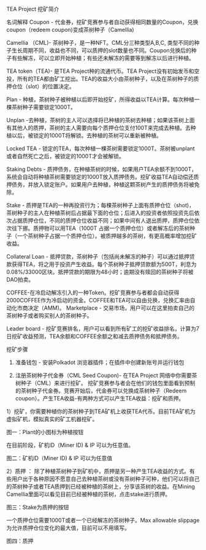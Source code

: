 TEA Project 挖矿简介

名词解释
Coupon - 代金券，挖矿竞赛参与者自动获得相同数量的Coupon，兑换coupon（redeem coupon)变成茶树种子（Camellia)

Camellia （CML)- 茶树种子，是一种NFT。CML分三种类型A,B,C, 类型不同的种子生长周期不同，收益也不同，可以质押的slot数量也不同。Coupon兑换后的种子有些解冻，可以立即开始种植；有些还未解冻的需要等到解冻以后进行种植。

TEA token（TEA)- 是TEA Project种的流通代币。TEA Project没有初始发币和空投，所有的TEA都由矿工挖出。TEA的收益大小由茶树种子，以及在茶树种子的质押仓位（slot）的位置决定。

Plan - 种植，茶树种子被种植以后即开始挖矿，所得收益以TEA计算。每次种植一棵茶树种子需要锁定1000T。

Unplan -去种植，茶树的主人可以选择将已种植的茶树去种植；如果该茶树上面有其他人的质押，茶树的主人需要向每个质押仓位支付100T来完成去种植。去种植以后，被锁定的1000T将解锁。去种植的茶树可以重新被种植。

Locked TEA - 锁定的TEA，每次种植一棵茶树需要锁定1000T。茶树被unplant或者自然死亡之后，被锁定的1000T才会被解锁。

Staking Debts - 质押债务，在种植茶树的时候，如果用户TEA余额不到1000T，系统会自动将种植茶树需要锁定的1000T放入质押债务。挖矿收益TEA自动偿还质押债务，并放入锁定账户。如果用户去种植，种植这颗茶树产生的质押债务将被免除。

Stake - 质押是TEA的一种再投资行为；每棵茶树种子上面有质押仓位（shot)，茶树种子的主人在种植茶树后占据最下面的仓位；后进入的投资者依照投资先后依次占据质押仓位，不同的质押仓位收益不同；如果中间有人退出质押，质押仓位依次往下挪。质押物可以用TEA（1000T 占据一个质押仓位）或者解冻后的茶树种子（一个茶树种子占据一个质押仓位）。被质押越多的茶树，有更高概率增加挖矿收益。

Collateral Loan - 抵押贷款，茶树种子（包括尚未解冻的种子）可以通过抵押贷款获得TEA，将之用于投资产生收益。每个茶树种子抵押贷款额为500T，利息为0.08%/33000区块。抵押贷款的期限为48小时；逾期没有赎回的茶树种子将被DAO拍卖。

COFFEE-在冷启动解冻引入的一种Token。挖矿竞赛参与者都会自动获得2000COFFEE作为冷启动的资金。COFFEE和TEA可以自由兑换，兑换汇率由自动化市商决定（AMM)。
Marketplace - 交易市场，用户可以在这里拍卖自己的茶树种子或者购买别人的茶树种子。

Leader board - 挖矿竞赛排名，用户可以看到所有矿工的挖矿收益排名，计算为7日挖矿收益预测，TEA余额和COFFEE余额之和减去质押债务和抵押债务。

挖矿步骤

1. 准备钱包 - 安装Polkadot 浏览器插件；在插件中创建新账号并运行钱包

2. 注册茶树种子代金券（CML Seed Coupon)- 在TEA Project 网络中你需要茶树种子（CML）来进行挖矿。 挖矿竞赛参与者会在他们的钱包里面看到预制的茶树种子代金券。竞赛开始后，代金券可以兑换成茶树种子（Redeem coupon）。产生TEA收益-有两种方式可以产生TEA收益：挖矿和质押。

  1）挖矿，你需要种植你的茶树种子到TEA矿机上收获TEA代币。目前TEA矿机为虚拟矿机，模拟真实的矿工机器挖矿。

图一：Plant的小图标为种植按钮

在目前阶段，矿机ID（Miner ID) & IP 可以为任意值。

图二：矿机ID（Miner ID) & IP 可以为任意值

  2）质押 ： 除了种植茶树种子到矿机中，质押是另一种产生TEA收益的方式。有些用户出于各种原因不愿意自己去种植茶树或没有茶树种子可种，他们可以将自己的茶树种子或者TEA质押到已经被种植的茶树上，分享该茶树的收益。在Mining Camellia里面可以看见目前已经被种植的茶树，点击stake进行质押。

图三：Stake为质押的按钮

一个质押仓位需要1000T或者一个已经解冻的茶树种子。Max allowable slippage为允许质押仓位变化的最大值，目前可以不用填写。 

图四：质押


